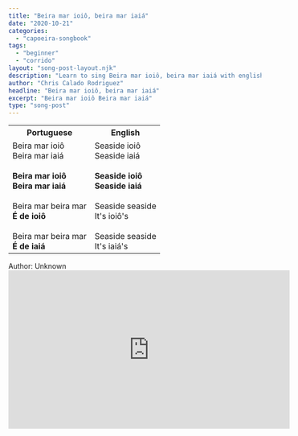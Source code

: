 ```yaml
---
title: "Beira mar ioiô, beira mar iaiá"
date: "2020-10-21"
categories:
  - "capoeira-songbook"
tags:
  - "beginner"
  - "corrido"
layout: "song-post-layout.njk"
description: "Learn to sing Beira mar ioiô, beira mar iaiá with english and portuguese translations along with a video to help you learn."
author: "Chris Calado Rodriguez"
headline: "Beira mar ioiô, beira mar iaiá"
excerpt: "Beira mar ioiô Beira mar iaiá"
type: "song-post"
---
```


<table class="capoeira-table">
    <tr class="header-row">
        <th>Portuguese</th>
        <th>English</th>
    </tr>
    <tr>
        <td>Beira mar ioiô<br>
Beira mar iaiá<br><br>
<strong>Beira mar ioiô<br>
Beira mar iaiá</strong><br><br>
Beira mar beira mar<br>
<strong>É de ioiô</strong><br><br>
Beira mar beira mar<br>
<strong>É de iaiá</strong></td>
        <td>Seaside ioiô<br>
Seaside iaiá<br><br>
<strong>Seaside ioiô<br>
Seaside iaiá</strong><br><br>
Seaside seaside<br>
It's ioiô's<br><br>
Seaside seaside<br>
It's iaiá's</td>
    </tr>
</table>

<figcaption>
Author: Unknown
</figcaption>

<iframe width="560" height="315" src="https://www.youtube.com/embed/KOK5M0V0zo0" title="YouTube video player" frameborder="0" allow="accelerometer; autoplay; clipboard-write; encrypted-media; gyroscope; picture-in-picture" allowfullscreen></iframe>